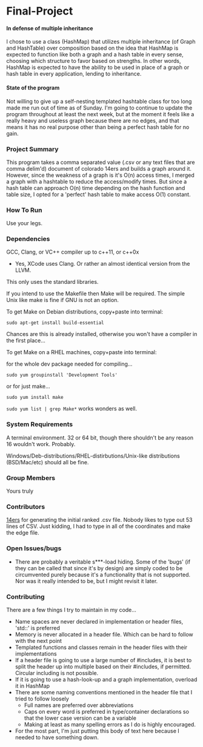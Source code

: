 # Final-Project

#### In defense of multiple inheritance
I chose to use a class (HashMap) that utilizes multiple inheritance (of Graph and HashTable) over composition based on the idea that HashMap is expected to function like both a graph and a hash table in every sense, choosing which structure to favor based on strengths. In other words, HashMap is expected to have the ability to be used in place of a graph or hash table in every application, lending to inheritance.

#### State of the program
Not willing to give up a self-nesting templated hashtable class for too long made me run out of time as of Sunday. I'm going to continue to update the program throughout at least the next week, but at the moment it feels like a really heavy and useless graph because there are no edges, and that means it has no real purpose other than being a perfect hash table for no gain.

### Project Summary
This program takes a comma separated value (.csv or any text files that are comma delim'd) document of colorado 14ers and builds a graph around it.
However, since the weakness of a graph is it's O(n) access times, I merged a graph with a hashtable to reduce the access/modify times. But since a hash table can approach O(n) time depending on the hash function and table size, I opted for a 'perfect' hash table to make access O(1) constant.


### How To Run
Use your legs.

### Dependencies
GCC, Clang, or VC++ compiler up to c++11, or c++0x
- Yes, XCode uses Clang. Or rather an almost identical version from the LLVM.

This only uses the standard libraries.

If you intend to use the Makefile then Make will be required. The simple Unix like make is fine if GNU is not an option.

To get Make on Debian distributions, copy+paste into terminal:
```
sudo apt-get install build-essential
```
Chances are this is already installed, otherwise you won't have a compiler in the first place...

To get Make on a RHEL machines, copy+paste into terminal:

for the whole dev package needed for compiling...
```
sudo yum groupinstall 'Development Tools'
```
or for just make...
```
sudo yum install make
```

`sudo yum list | grep Make*` works wonders as well.

### System Requirements
A terminal environment. 32 or 64 bit, though there shouldn't be any reason 16 wouldn't work. Probably.

Windows/Deb-distributions/RHEL-distirbutions/Unix-like distributions (BSD/Mac/etc) should all be fine.

### Group Members
Yours truly

### Contributors
[14ers](14ers.com) for generating the initial ranked .csv file. Nobody likes to type out 53 lines of CSV. Just kidding, I had to type in all of the coordinates and make the edge file.

### Open Issues/bugs
- There are probably a veritable s***-load hiding. Some of the 'bugs' (if they can be called that since it's by design) are simply coded to be circumvented purely because it's a functionality that is not supported. Nor was it really intended to be, but I might revisit it later.

### Contributing
There are a few things I try to maintain in my code...
- Name spaces are never declared in implementation or header files, 'std::<command>' is preferred
- Memory is never allocated in a header file. Which can be hard to follow with the next point
- Templated functions and classes remain in the header files with their implementations
- If a header file is going to use a large number of #includes, it is best to split the header up into multiple based on their #includes, if permitted. Circular including is not possible.
- If it is going to use a hash-look-up and a graph implementation, overload it in HashMap
- There are some naming conventions mentioned in the header file that I tried to follow loosely
  * Full names are preferred over abbreviations
  * Caps on every word is preferred in type/container declarations so that the lower case version can be a variable
  * Making at least as many spelling errors as I do is highly encouraged.
- For the most part, I'm just putting this body of text here because I needed to have something down.

